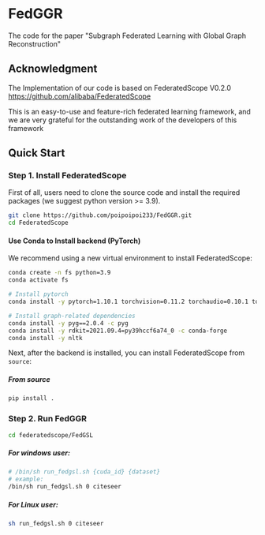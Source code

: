 # FedGGR

The code for the paper "Subgraph Federated Learning with Global Graph Reconstruction"



## Acknowledgment

The Implementation of our code is based on FederatedScope V0.2.0 https://github.com/alibaba/FederatedScope 

This is an easy-to-use and feature-rich federated learning framework, and we are very grateful for the outstanding work of the developers of this framework



## Quick Start

### Step 1. Install FederatedScope 

First of all, users need to clone the source code and install the required packages (we suggest python version >= 3.9). 

```bash
git clone https://github.com/poipoipoi233/FedGGR.git
cd FederatedScope
```

#### Use Conda to Install backend (PyTorch)

We recommend using a new virtual environment to install FederatedScope:

```bash
conda create -n fs python=3.9
conda activate fs

# Install pytorch
conda install -y pytorch=1.10.1 torchvision=0.11.2 torchaudio=0.10.1 torchtext=0.11.1 cudatoolkit=11.3 -c pytorch -c conda-forge

# Install graph-related dependencies
conda install -y pyg==2.0.4 -c pyg
conda install -y rdkit=2021.09.4=py39hccf6a74_0 -c conda-forge
conda install -y nltk
```

Next, after the backend is installed, you can install FederatedScope from `source`:

##### From source

```bash
pip install .
```



### Step 2. Run FedGGR

```bash
cd federatedscope/FedGSL
```

##### For windows user:

```bash
# /bin/sh run_fedgsl.sh {cuda_id} {dataset}
# example:
/bin/sh run_fedgsl.sh 0 citeseer
```

##### For Linux user:

```bash
sh run_fedgsl.sh 0 citeseer
```

